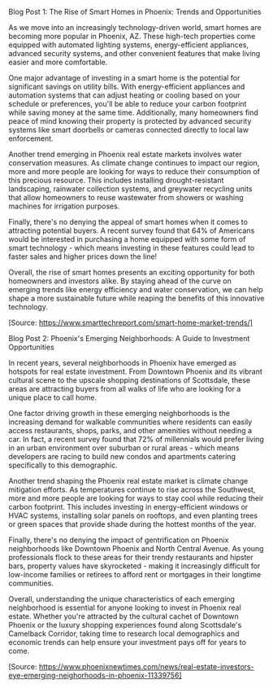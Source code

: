 Blog Post 1: The Rise of Smart Homes in Phoenix: Trends and Opportunities

As we move into an increasingly technology-driven world, smart homes are becoming more popular in Phoenix, AZ. These high-tech properties come equipped with automated lighting systems, energy-efficient appliances, advanced security systems, and other convenient features that make living easier and more comfortable.

One major advantage of investing in a smart home is the potential for significant savings on utility bills. With energy-efficient appliances and automation systems that can adjust heating or cooling based on your schedule or preferences, you'll be able to reduce your carbon footprint while saving money at the same time. Additionally, many homeowners find peace of mind knowing their property is protected by advanced security systems like smart doorbells or cameras connected directly to local law enforcement.

Another trend emerging in Phoenix real estate markets involves water conservation measures. As climate change continues to impact our region, more and more people are looking for ways to reduce their consumption of this precious resource. This includes installing drought-resistant landscaping, rainwater collection systems, and greywater recycling units that allow homeowners to reuse wastewater from showers or washing machines for irrigation purposes.

Finally, there's no denying the appeal of smart homes when it comes to attracting potential buyers. A recent survey found that 64% of Americans would be interested in purchasing a home equipped with some form of smart technology - which means investing in these features could lead to faster sales and higher prices down the line!

Overall, the rise of smart homes presents an exciting opportunity for both homeowners and investors alike. By staying ahead of the curve on emerging trends like energy efficiency and water conservation, we can help shape a more sustainable future while reaping the benefits of this innovative technology.

[Source: https://www.smarttechreport.com/smart-home-market-trends/]

Blog Post 2: Phoenix's Emerging Neighborhoods: A Guide to Investment Opportunities

In recent years, several neighborhoods in Phoenix have emerged as hotspots for real estate investment. From Downtown Phoenix and its vibrant cultural scene to the upscale shopping destinations of Scottsdale, these areas are attracting buyers from all walks of life who are looking for a unique place to call home.

One factor driving growth in these emerging neighborhoods is the increasing demand for walkable communities where residents can easily access restaurants, shops, parks, and other amenities without needing a car. In fact, a recent survey found that 72% of millennials would prefer living in an urban environment over suburban or rural areas - which means developers are racing to build new condos and apartments catering specifically to this demographic.

Another trend shaping the Phoenix real estate market is climate change mitigation efforts. As temperatures continue to rise across the Southwest, more and more people are looking for ways to stay cool while reducing their carbon footprint. This includes investing in energy-efficient windows or HVAC systems, installing solar panels on rooftops, and even planting trees or green spaces that provide shade during the hottest months of the year.

Finally, there's no denying the impact of gentrification on Phoenix neighborhoods like Downtown Phoenix and North Central Avenue. As young professionals flock to these areas for their trendy restaurants and hipster bars, property values have skyrocketed - making it increasingly difficult for low-income families or retirees to afford rent or mortgages in their longtime communities.

Overall, understanding the unique characteristics of each emerging neighborhood is essential for anyone looking to invest in Phoenix real estate. Whether you're attracted by the cultural cachet of Downtown Phoenix or the luxury shopping experiences found along Scottsdale's Camelback Corridor, taking time to research local demographics and economic trends can help ensure your investment pays off for years to come.

[Source: https://www.phoenixnewtimes.com/news/real-estate-investors-eye-emerging-neighorhoods-in-phoenix-11339756]